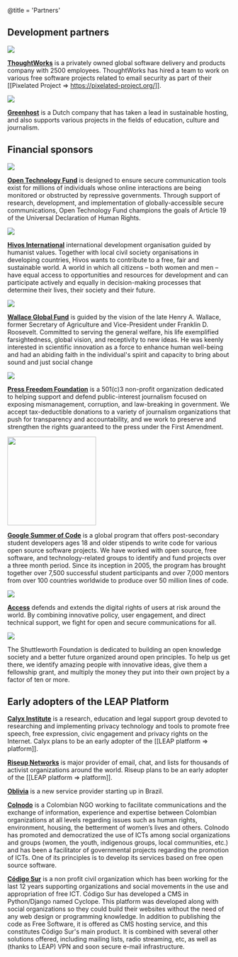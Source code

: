 @title = 'Partners'

## Development partners

<img src="/img/partners/thoughtworks.png">

<b><a href="https://thoughtworks.com/">ThoughtWorks</a></b> is a privately owned global software delivery and products company with 2500 employees. ThoughtWorks has hired a team to work on various free software projects related to email security as part of their [[Pixelated Project => https://pixelated-project.org/]].

<img src="/img/partners/greenhost.png">

<b><a href="https://greenhost.net/">Greenhost</a></b> is a Dutch company that has taken a lead in sustainable hosting, and also supports various projects in the fields of education, culture and journalism.

## Financial sponsors

<img src="/img/partners/otf.png">

<b><a href="https://www.opentechfund.org/">Open Technology Fund</a></b> is designed to ensure secure communication tools exist for millions of individuals whose online interactions are being monitored or obstructed by repressive governments. Through support of research, development, and implementation of globally-accessible secure communications, Open Technology Fund champions the goals of Article 19 of the Universal Declaration of Human Rights.

<img src="/img/partners/hivos.jpg">

<b><a href="https://www.hivos.org/">Hivos International</a></b> international development organisation guided by humanist values. Together with local civil society organisations in developing countries, Hivos wants to contribute to a free, fair and sustainable world. A world in which all citizens – both women and men – have equal access to opportunities and resources for development and can participate actively and equally in decision-making processes that determine their lives, their society and their future.

<img src="/img/partners/wallace.png">

<b><a href="http://wgf.org/">Wallace Global Fund</a></b> is guided by the vision of the late Henry A. Wallace, former Secretary of Agriculture and Vice-President under Franklin D. Roosevelt. Committed to serving the general welfare, his life exemplified farsightedness, global vision, and receptivity to new ideas. He was keenly interested in scientific innovation as a force to enhance human well-being and had an abiding faith in the individual's spirit and capacity to bring about sound and just social change

<img src="/img/partners/fotpf.png">

<b><a href="https://pressfreedomfoundation.org/">Press Freedom Foundation</a></b> is a 501(c)3 non-profit organization dedicated to helping support and defend public-interest journalism focused on exposing mismanagement, corruption, and law-breaking in government. We accept tax-deductible donations to a variety of journalism organizations that push for transparency and accountability, and we work to preserve and strengthen the rights guaranteed to the press under the First Amendment.

<img src="/img/pages/gsoc.png" style="width:200px">

<b><a href="https://developers.google.com/open-source/soc/">Google Summer of Code</a></b> is a global program that offers post-secondary student developers ages 18 and older stipends to write code for various open source software projects. We have worked with open source, free software, and technology-related groups to identify and fund projects over a three month period. Since its inception in 2005, the program has brought together over 7,500 successful student participants and over 7,000 mentors from over 100 countries worldwide to produce over 50 million lines of code.

<img src="/img/partners/access.jpg">

<b><a href="https://www.accessnow.org/">Access</a></b> defends and extends the digital rights of users at risk around the world. By combining innovative policy, user engagement, and direct technical support, we fight for open and secure communications for all.

<img src="/img/partners/shuttleworth.jpg">

The Shuttleworth Foundation is dedicated to building an open knowledge society and a better future organized around open principles. To help us get there, we identify amazing people with innovative ideas, give them a fellowship grant, and multiply the money they put into their own project by a factor of ten or more.

## Early adopters of the LEAP Platform

<b><a href="https://www.calyxinstitute.org/">Calyx Institute</a></b> is a research, education and legal support group devoted to researching and implementing privacy technology and tools to promote free speech, free expression, civic engagement and privacy rights on the Internet. Calyx plans to be an early adopter of the [[LEAP platform => platform]].

<b><a href="https://riseup.net">Riseup Networks</a></b> is major provider of email, chat, and lists for thousands of activist organizations around the world. Riseup plans to be an early adopter of the [[LEAP platform => platform]].

<b><a href="https://oblivia.vc/">Oblivia</a></b> is a new service provider starting up in Brazil.

<b><a href="http://colnodo.apc.org/">Colnodo</a></b> is a Colombian NGO working to facilitate communications and the exchange of information, experience and expertise between Colombian organizations at all levels regarding issues such as human rights, environment, housing, the betterment of women’s lives and others. Colnodo has promoted and democratized the use of ICTs among social organizations and groups (women, the youth, indigenous groups, local communities, etc.) and has been a facilitator of governmental projects regarding the promotion of ICTs. One of its principles is to develop its services based on free open source software.

<b><a href="https://codigosur.org/">Código Sur</a></b> is a non profit civil organization which has been working for the last 12 years supporting organizations and social movements in the use and appropriation of free ICT. Código Sur has developed a CMS in Python/Django named Cyclope. This platform was developed along with social organizations so they could build their websites without the need of any web design or programming knowledge. In addition to publishing the code as Free Software, it is offered as CMS hosting service, and this constitutes Código Sur's main product. It is combined with several other solutions offered, including mailing lists, radio streaming, etc, as well as (thanks to LEAP) VPN and soon secure e-mail infrastructure.

